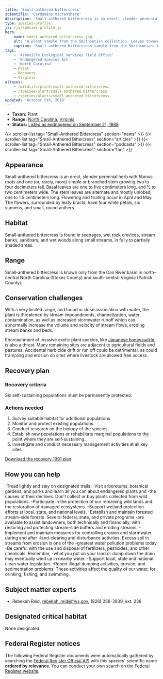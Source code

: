 ```yaml
---
title: 'Small-anthered bittercress'
scientific: 'Cardamine micranthera'
description: 'Small-anthered bittercress is an erect, slender perennial herb with fibrous roots and one (or, rarely, more) simple or branched stem growing two to four decimeters tall.'
type: species-profile
js: /js/species-profile.js
hero:
    name: small-anthered-bittercress.jpg
    alt: 'A plant sample from the Smithsonian collection. Leaves towards the root are broad, while leaves towards the end of the stalks are narrow like rosemarry.'
    caption: 'Small-anthered bittercress sample from the Smithsonian. Photo by the Smithsonian Institution, <a href="https://creativecommons.org/licenses/by-nc-sa/3.0/">CC BY-NC-SA 3.0</a>.'
tags:
    - 'Asheville Ecological Services Field Office'
    - 'Endangered Species Act'
    - 'North Carolina'
    - Plant
    - Recovery
    - Virginia
aliases:
    - /wildlife/plant/small-anthered-bittercress
    - /species/plant/small-anthered-bittercress
    - /species/plants/small-anthered-bittercress
updated: 'October 5th, 2018'
---
```


 - **Taxon:** Plant
 - **Range:** [North Carolina](/north-carolina), [Virginia](/virginia)
 - **Status:** [Listed as endnagered on September 21, 1989](https://ecos.fws.gov/docs/federal_register/fr1597.pdf)

{{< scroller-list tag="Small-Anthered Bittercress" section="news" >}}
{{< scroller-list tag="Small-Anthered Bittercress" section="articles" >}}
{{< scroller-list tag="Small-Anthered Bittercress" section="podcasts" >}}
{{< scroller-list tag="Small-Anthered Bittercress" section="faq" >}}

## Appearance

Small-anthered bittercress is an erect, slender perennial herb with fibrous roots and one (or, rarely, more) simple or branched stem growing two to four decimeters tall. Basal leaves are one to five centimeters long, and ½ to two centimeters wide. The stem leaves are alternate and mostly unlobed, one to 1.5 centimeters long. Flowering and fruiting occur in April and May. The flowers, surrounded by leafy bracts, have four white petals, six stamens, and small, round anthers.

## Habitat

Small-anthered bittercress is found in seepages, wet rock crevices, stream banks, sandbars, and wet woods along small streams, in fully to partially shaded areas.

## Range

Small-anthered bittercress is known only from the Dan River basin in north-central North Carolina (Stokes County) and south-central Virginia (Patrick County).

## Conservation challenges

With a very limited range, and found in close association with water, the plant is threatened by stream impoundments, channelization, water contamination, as well as increased  stormwater runoff which can abnormally increase the volume and velocity of stream flows, eroding stream banks and beds.

Encroachment of invasive exotic plant species, like [Japanese honeysuckle](/podcasts/japanese-honeysuckle.md), is also a threat. Many remaining sites are adjacent to agricultural fields and pastures. Accidental herbicide drift or run off could be detrimental, as could trampling and erosion on sites where livestock are allowed free access.

## Recovery plan

### Recovery criteria

Six self-sustaining populations must be permanently protected.

### Actions needed

1. Survey suitable habitat for additional populations.
2. Monitor and protect existing populations.
3. Conduct research on the biology of the species.
4. Establish new populations or rehabilitate marginal populations to the point where they are self-sustaining.
5. Investigate and conduct necessary management activities at all key sites.

[Download the recovery 1991 plan](https://ecos.fws.gov/docs/recovery_plan/Recovery%20plan%20for%20small-anthered%20bittercress.pdf).

## How you can help

-Tread lightly and stay on designated trails.
-Visit arboretums, botanical gardens, and parks and learn all you can about endangered plants and -the causes of their declines. Don’t collect or buy plants collected from wild populations.
-Participate in the protection of our remaining wild lands and the restoration of damaged ecosystems.
-Support wetland protection efforts at local, state, and national levels.
-Establish and maintain forested stream-side forests. Several federal, state, and private programs -are available to assist landowners, both technically and financially, with restoring and protecting stream-side buffers and eroding streams.
-Implement and maintain measures for controlling erosion and stormwater during and after -land-clearing and disturbance activities. Excess soil in  streams from erosion is one of the -greatest water pollution problems today.
-Be careful with the use and disposal of fertilizers, pesticides, and other chemicals. Remember, -what you put on your land or dump down the drain may eventually wind up in nearby water.
-Support local, state and national clean water legislation.
-Report illegal dumping activities, erosion, and sedimentation problems. These activities affect the quality of our water, for drinking, fishing, and swimming.

## Subject matter experts

- Rebekah Reid, [rebekah_reid@fws.gov](mailto:rebekah_reid@fws.gov), (828) 258-3939, ext. 238

## Designated critical habitat

None designated.

## Federal Register notices

The following Federal Register documents were automatically gathered by searching the [Federal Register Official API](https://www.federalregister.gov/blog/learn/developers) with this species' scientific name **ordered by relevance**. You can conduct your own search on the [Federal Register website](https://www.federalregister.gov/articles/search).